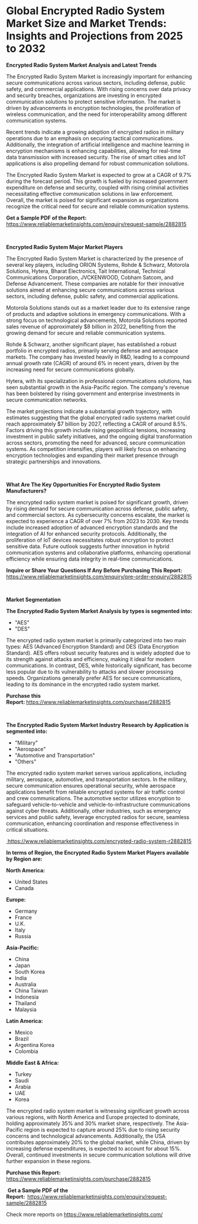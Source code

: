<p><h1>Global Encrypted Radio System Market Size and Market Trends: Insights and Projections from 2025 to 2032</h1></p><p><strong>Encrypted Radio System Market Analysis and Latest Trends</strong></p>
<p><p>The Encrypted Radio System Market is increasingly important for enhancing secure communications across various sectors, including defense, public safety, and commercial applications. With rising concerns over data privacy and security breaches, organizations are investing in encrypted communication solutions to protect sensitive information. The market is driven by advancements in encryption technologies, the proliferation of wireless communication, and the need for interoperability among different communication systems.</p><p>Recent trends indicate a growing adoption of encrypted radios in military operations due to an emphasis on securing tactical communications. Additionally, the integration of artificial intelligence and machine learning in encryption mechanisms is enhancing capabilities, allowing for real-time data transmission with increased security. The rise of smart cities and IoT applications is also propelling demand for robust communication solutions.</p><p>The Encrypted Radio System Market is expected to grow at a CAGR of 9.7% during the forecast period. This growth is fueled by increased government expenditure on defense and security, coupled with rising criminal activities necessitating effective communication solutions in law enforcement. Overall, the market is poised for significant expansion as organizations recognize the critical need for secure and reliable communication systems.</p></p>
<p><strong>Get a Sample PDF of the Report:&nbsp;</strong> <a href="https://www.reliablemarketinsights.com/enquiry/request-sample/2882815?utm_campaign=2209&utm_medium=2&utm_source=Github&utm_content=ia&utm_term=13032025&utm_id=encrypted-radio-system">https://www.reliablemarketinsights.com/enquiry/request-sample/2882815</a></p>
<p>&nbsp;</p>
<p><strong>Encrypted Radio System Major Market Players</strong></p>
<p><p>The Encrypted Radio System Market is characterized by the presence of several key players, including ORION Systems, Rohde & Schwarz, Motorola Solutions, Hytera, Bharat Electronics, Tait International, Technical Communications Corporation, JVCKENWOOD, Cobham Satcom, and Defense Advancement. These companies are notable for their innovative solutions aimed at enhancing secure communications across various sectors, including defense, public safety, and commercial applications.</p><p>Motorola Solutions stands out as a market leader due to its extensive range of products and adaptive solutions in emergency communications. With a strong focus on technological advancements, Motorola Solutions reported sales revenue of approximately $8 billion in 2022, benefiting from the growing demand for secure and reliable communication systems.</p><p>Rohde & Schwarz, another significant player, has established a robust portfolio in encrypted radios, primarily serving defense and aerospace markets. The company has invested heavily in R&D, leading to a compound annual growth rate (CAGR) of around 6% in recent years, driven by the increasing need for secure communications globally.</p><p>Hytera, with its specialization in professional communications solutions, has seen substantial growth in the Asia-Pacific region. The company's revenue has been bolstered by rising government and enterprise investments in secure communication networks.</p><p>The market projections indicate a substantial growth trajectory, with estimates suggesting that the global encrypted radio systems market could reach approximately $7 billion by 2027, reflecting a CAGR of around 8.5%. Factors driving this growth include rising geopolitical tensions, increasing investment in public safety initiatives, and the ongoing digital transformation across sectors, promoting the need for advanced, secure communication systems. As competition intensifies, players will likely focus on enhancing encryption technologies and expanding their market presence through strategic partnerships and innovations.</p></p>
<p>&nbsp;</p>
<p><strong>What Are The Key Opportunities For Encrypted Radio System Manufacturers?</strong></p>
<p><p>The encrypted radio system market is poised for significant growth, driven by rising demand for secure communication across defense, public safety, and commercial sectors. As cybersecurity concerns escalate, the market is expected to experience a CAGR of over 7% from 2023 to 2030. Key trends include increased adoption of advanced encryption standards and the integration of AI for enhanced security protocols. Additionally, the proliferation of IoT devices necessitates robust encryption to protect sensitive data. Future outlook suggests further innovation in hybrid communication systems and collaborative platforms, enhancing operational efficiency while ensuring data integrity in real-time communications.</p></p>
<p><strong>Inquire or Share Your Questions If Any Before Purchasing This Report:</strong> <a href="https://www.reliablemarketinsights.com/enquiry/pre-order-enquiry/2882815?utm_campaign=2209&utm_medium=2&utm_source=Github&utm_content=ia&utm_term=13032025&utm_id=encrypted-radio-system">https://www.reliablemarketinsights.com/enquiry/pre-order-enquiry/2882815</a></p>
<p>&nbsp;</p>
<p><strong>Market Segmentation</strong></p>
<p><strong>The Encrypted Radio System Market Analysis by types is segmented into:</strong></p>
<p><ul><li>"AES"</li><li>"DES"</li></ul></p>
<p><p>The encrypted radio system market is primarily categorized into two main types: AES (Advanced Encryption Standard) and DES (Data Encryption Standard). AES offers robust security features and is widely adopted due to its strength against attacks and efficiency, making it ideal for modern communications. In contrast, DES, while historically significant, has become less popular due to its vulnerability to attacks and slower processing speeds. Organizations generally prefer AES for secure communications, leading to its dominance in the encrypted radio system market.</p></p>
<p><strong>Purchase this Report:&nbsp;</strong><a href="https://www.reliablemarketinsights.com/purchase/2882815?utm_campaign=2209&utm_medium=2&utm_source=Github&utm_content=ia&utm_term=13032025&utm_id=encrypted-radio-system">https://www.reliablemarketinsights.com/purchase/2882815</a></p>
<p>&nbsp;</p>
<p><strong>The Encrypted Radio System Market Industry Research by Application is segmented into:</strong></p>
<p><ul><li>"Military"</li><li>"Aerospace"</li><li>"Automotive and Transportation"</li><li>"Others"</li></ul></p>
<p><p>The encrypted radio system market serves various applications, including military, aerospace, automotive, and transportation sectors. In the military, secure communication ensures operational security, while aerospace applications benefit from reliable encrypted systems for air traffic control and crew communications. The automotive sector utilizes encryption to safeguard vehicle-to-vehicle and vehicle-to-infrastructure communications against cyber threats. Additionally, other industries, such as emergency services and public safety, leverage encrypted radios for secure, seamless communication, enhancing coordination and response effectiveness in critical situations.</p></p>
<p><a href="https://www.reliablemarketinsights.com/encrypted-radio-system-r2882815?utm_campaign=2209&utm_medium=2&utm_source=Github&utm_content=ia&utm_term=13032025&utm_id=encrypted-radio-system">&nbsp;https://www.reliablemarketinsights.com/encrypted-radio-system-r2882815</a></p>
<p><strong>In terms of Region, the Encrypted Radio System Market Players available by Region are:</strong></p>
<p>
    <p> <strong> North America: </strong>
        <ul>
            <li>United States</li>
            <li>Canada</li>
        </ul>
        </p> 
    <p> <strong> Europe: </strong>
        <ul>
            <li>Germany</li>
            <li>France</li>
            <li>U.K.</li>
            <li>Italy</li>
            <li>Russia</li>
        </ul>
        </p> 
    <p> <strong> Asia-Pacific: </strong>
        <ul>
            <li>China</li>
            <li>Japan</li>
            <li>South Korea</li>
            <li>India</li>
            <li>Australia</li>
            <li>China Taiwan</li>
            <li>Indonesia</li>
            <li>Thailand</li>
            <li>Malaysia</li>
        </ul>
        </p> 
    <p> <strong> Latin America: </strong>
        <ul>
            <li>Mexico</li>
            <li>Brazil</li>
            <li>Argentina Korea</li>
            <li>Colombia</li>
        </ul>
        </p> 
    <p> <strong> Middle East & Africa: </strong>
        <ul>
            <li>Turkey</li>
            <li>Saudi</li>
            <li>Arabia</li>
            <li>UAE</li>
            <li>Korea</li>
        </ul>
    </p>
    </p>
<p><p>The encrypted radio system market is witnessing significant growth across various regions, with North America and Europe projected to dominate, holding approximately 35% and 30% market share, respectively. The Asia-Pacific region is expected to capture around 25% due to rising security concerns and technological advancements. Additionally, the USA contributes approximately 20% to the global market, while China, driven by increasing defense expenditures, is expected to account for about 15%. Overall, continued investments in secure communication solutions will drive further expansion in these regions.</p></p>
<p><strong>Purchase this Report: </strong><a href="https://www.reliablemarketinsights.com/purchase/2882815?utm_campaign=2209&utm_medium=2&utm_source=Github&utm_content=ia&utm_term=13032025&utm_id=encrypted-radio-system">https://www.reliablemarketinsights.com/purchase/2882815</a></p>
<p>&nbsp;<strong>Get a Sample PDF of the Report:&nbsp;&nbsp;</strong><a href="https://www.reliablemarketinsights.com/enquiry/request-sample/2882815?utm_campaign=2209&utm_medium=2&utm_source=Github&utm_content=ia&utm_term=13032025&utm_id=encrypted-radio-system">https://www.reliablemarketinsights.com/enquiry/request-sample/2882815</a></p>
<p><strong></strong></p>
<p>Check more reports on <a href="https://www.reliablemarketinsights.com/?utm_campaign=2209&utm_medium=2&utm_source=Github&utm_content=ia&utm_term=13032025&utm_id=encrypted-radio-system">https://www.reliablemarketinsights.com/</a></p>